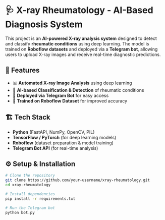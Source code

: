 # 🩺 X-ray Rheumatology - AI-Based Diagnosis System  

This project is an **AI-powered X-ray analysis system** designed to detect and classify **rheumatic conditions** using deep learning. The model is trained on **Roboflow datasets** and deployed via a **Telegram bot**, allowing users to upload X-ray images and receive real-time diagnostic predictions.  

## 🚀 Features  
- 📊 **Automated X-ray Image Analysis** using deep learning  
- 🤖 **AI-based Classification & Detection** of rheumatic conditions  
- 📡 **Deployed via Telegram Bot** for easy access  
- 🔬 **Trained on Roboflow Dataset** for improved accuracy  

## 🏗️ Tech Stack  
- **Python** (FastAPI, NumPy, OpenCV, PIL)  
- **TensorFlow / PyTorch** (for deep learning models)  
- **Roboflow** (dataset preparation & model training)  
- **Telegram Bot API** (for real-time analysis)  

## ⚙️ Setup & Installation  
```bash
# Clone the repository
git clone https://github.com/your-username/xray-rheumatology.git
cd xray-rheumatology

# Install dependencies
pip install -r requirements.txt

# Run the Telegram bot
python bot.py
